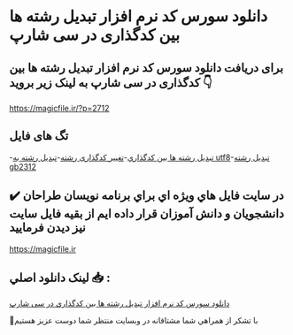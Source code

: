 # دانلود سورس کد نرم افزار تبدیل رشته ها بین کدگذاری در سی شارپ

## برای دریافت دانلود سورس کد نرم افزار تبدیل رشته ها بین کدگذاری در سی شارپ به لینک زیر بروید 👇

https://magicfile.ir/?p=2712

## تگ های فایل

-[تبديل رشته ها بين کدگذاري](https://magicfile.ir/product/%d8%b3%d9%88%d8%b1%d8%b3-%d9%88-%da%a9%d8%af-%d9%86%d8%b1%d9%85-%d8%a7%d9%81%d8%b2%d8%a7%d8%b1-%d8%aa%d8%a8%d8%af%d9%8a%d9%84-%d8%b1%d8%b4%d8%aa%d9%87-%d9%87%d8%a7-%d8%a8%d9%8a%d9%86-%da%a9%d8%af%da%af%d8%b0%d8%a7%d8%b1%d9%8a/)-[تغییر کدگذاری رشته](https://magicfile.ir/product/%d8%b3%d9%88%d8%b1%d8%b3-%d9%88-%da%a9%d8%af-%d9%86%d8%b1%d9%85-%d8%a7%d9%81%d8%b2%d8%a7%d8%b1-%d8%aa%d8%a8%d8%af%d9%8a%d9%84-%d8%b1%d8%b4%d8%aa%d9%87-%d9%87%d8%a7-%d8%a8%d9%8a%d9%86-%da%a9%d8%af%da%af%d8%b0%d8%a7%d8%b1%d9%8a/)-[تبدیل رشته به utf8](https://magicfile.ir/product/%d8%b3%d9%88%d8%b1%d8%b3-%d9%88-%da%a9%d8%af-%d9%86%d8%b1%d9%85-%d8%a7%d9%81%d8%b2%d8%a7%d8%b1-%d8%aa%d8%a8%d8%af%d9%8a%d9%84-%d8%b1%d8%b4%d8%aa%d9%87-%d9%87%d8%a7-%d8%a8%d9%8a%d9%86-%da%a9%d8%af%da%af%d8%b0%d8%a7%d8%b1%d9%8a/)-[تبدیل رشته gb2312](https://magicfile.ir/product/%d8%b3%d9%88%d8%b1%d8%b3-%d9%88-%da%a9%d8%af-%d9%86%d8%b1%d9%85-%d8%a7%d9%81%d8%b2%d8%a7%d8%b1-%d8%aa%d8%a8%d8%af%d9%8a%d9%84-%d8%b1%d8%b4%d8%aa%d9%87-%d9%87%d8%a7-%d8%a8%d9%8a%d9%86-%da%a9%d8%af%da%af%d8%b0%d8%a7%d8%b1%d9%8a/)

## ✔️ در سايت فايل هاي ويژه اي براي برنامه نويسان طراحان دانشجويان و دانش آموزان قرار داده ايم از بقيه فايل سايت نيز ديدن فرماييد

https://magicfile.ir


## لينک دانلود اصلي 📥 :

[دانلود سورس کد نرم افزار تبدیل رشته ها بین کدگذاری در سی شارپ](https://magicfile.ir/product/%d8%b3%d9%88%d8%b1%d8%b3-%d9%88-%da%a9%d8%af-%d9%86%d8%b1%d9%85-%d8%a7%d9%81%d8%b2%d8%a7%d8%b1-%d8%aa%d8%a8%d8%af%d9%8a%d9%84-%d8%b1%d8%b4%d8%aa%d9%87-%d9%87%d8%a7-%d8%a8%d9%8a%d9%86-%da%a9%d8%af%da%af%d8%b0%d8%a7%d8%b1%d9%8a/) 


🙏با تشکر از همراهي شما مشتاقانه در وبسایت منتظر شما دوست عزیز هستیم

